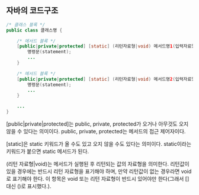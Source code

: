 ## 자바의 코드구조
```java
/* 클래스 블록 */
public class 클래스명 {

    /* 메서드 블록 */
    [public|private|protected] [static] (리턴자료형|void) 메서드명1(입력자료형 매개변수, ...) {
        명령문(statement);
        ...
    }

    /* 메서드 블록 */
    [public|private|protected] [static] (리턴자료형|void) 메서드명2(입력자료형 매개변수, ...) {
        명령문(statement);
        ...
    }

    ...
}
```
[public|private|protected]는 public, private, protected가 오거나 아무것도 오지 않을 수 있다는 의미이다. public, private, protected는 메서드의 접근 제어자이다.

[static]은 static 키워드가 올 수도 있고 오지 않을 수도 있다는 의미이다. static이라는 키워드가 붙으면 static 메서드가 된다.

(리턴 자료형|void)는 메서드가 실행된 후 리턴되는 값의 자료형을 의미한다. 리턴값이 있을 경우에는 반드시 리턴 자료형을 표기해야 하며, 만약 리턴값이 없는 경우라면 void로 표기해야 한다. 이 항목은 void 또는 리턴 자료형이 반드시 있어야만 한다(그래서 [] 대신 ()로 표시했다.).
